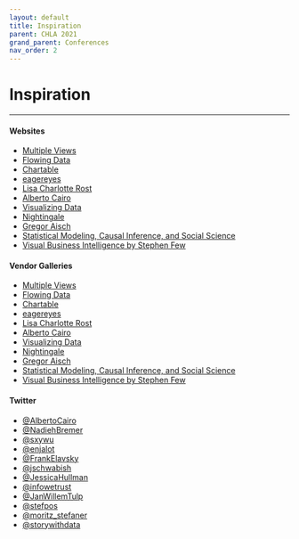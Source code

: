 ```yaml
---
layout: default
title: Inspiration
parent: CHLA 2021
grand_parent: Conferences
nav_order: 2
---
```


# Inspiration

---

<h4>Websites</h4>
<ul>
  <li><a href="https://medium.com/multiple-views-visualization-research-explained">Multiple Views</a></li>
  <li><a href="http://flowingdata.com/">Flowing Data</a></li>
  <li><a href="https://blog.datawrapper.de/">Chartable</a></li>
  <li><a href="https://eagereyes.org/">eagereyes</a></li>
  <li><a href="https://lisacharlotterost.de/articles">Lisa Charlotte Rost</a></li>
  <li><a href="http://www.thefunctionalart.com/">Alberto Cairo</a></li>
  <li><a href="https://www.visualisingdata.com">Visualizing Data</a></li>
  <li><a href="https://medium.com/nightingale">Nightingale</a></li>
  <li><a href="http://vis4.net/blog/">Gregor Aisch</a></li>
  <li><a href="http://andrewgelman.com/">Statistical Modeling, Causal Inference, and Social Science</a></li>
  <li><a href="http://www.perceptualedge.com/blog/">Visual Business Intelligence by Stephen Few</a></li>
</ul>

<h4>Vendor Galleries</h4>
<ul>
  <li><a href="https://medium.com/multiple-views-visualization-research-explained">Multiple Views</a></li>
  <li><a href="http://flowingdata.com/">Flowing Data</a></li>
  <li><a href="https://blog.datawrapper.de/">Chartable</a></li>
  <li><a href="https://eagereyes.org/">eagereyes</a></li>
  <li><a href="https://lisacharlotterost.de/articles">Lisa Charlotte Rost</a></li>
  <li><a href="http://www.thefunctionalart.com/">Alberto Cairo</a></li>
  <li><a href="https://www.visualisingdata.com">Visualizing Data</a></li>
  <li><a href="https://medium.com/nightingale">Nightingale</a></li>
  <li><a href="http://vis4.net/blog/">Gregor Aisch</a></li>
  <li><a href="http://andrewgelman.com/">Statistical Modeling, Causal Inference, and Social Science</a></li>
  <li><a href="http://www.perceptualedge.com/blog/">Visual Business Intelligence by Stephen Few</a></li>
</ul>

<h4>Twitter</h4>
<ul>
  <li><a href="https://twitter.com/AlbertoCairo">@AlbertoCairo</a></li>
  <li><a href="https://twitter.com/NadiehBremer">@NadiehBremer</a></li>
  <li><a href="https://twitter.com/sxywu">@sxywu</a></li>
  <li><a href="https://twitter.com/enjalot">@enjalot</a></li>
  <li><a href="https://twitter.com/FrankElavsky">@FrankElavsky</a></li>
  <li><a href="https://twitter.com/jschwabish">@jschwabish</a></li>
  <li><a href="https://twitter.com/JessicaHullman">@JessicaHullman</a></li>
  <li><a href="https://twitter.com/infowetrust">@infowetrust</a></li>
  <li><a href="https://twitter.com/JanWillemTulp">@JanWillemTulp</a></li>
  <li><a href="https://twitter.com/stefpos">@stefpos</a></li>
  <li><a href="https://twitter.com/moritz_stefaner">@moritz_stefaner</a></li>
  <li><a href="https://twitter.com/storywithdata">@storywithdata</a></li>
</ul>